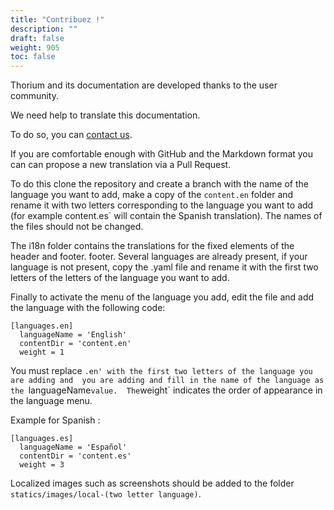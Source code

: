 ```yaml
---
title: "Contribuez !"
description: ""
draft: false
weight: 905
toc: false
---
```


Thorium and its documentation are developed thanks to the user community.

We need help to translate this documentation. 

To do so, you can 
<a href="https://www.edrlab.org/contact/">contact us</a>.

If you are comfortable enough with GitHub and the Markdown format you can 
can propose a new translation via a Pull Request. 

To do this clone the repository and create a branch with the name of the language
you want to add, make a copy of the `content.en` folder and rename it with 
two letters corresponding to the language you want to add (for example 
content.es` will contain the Spanish translation). The names of the files should
not be changed.

The i18n folder contains the translations for the fixed elements of the header and footer. 
footer. Several languages are already present, if your language is 
not present, copy the .yaml file and rename it with the first two letters of the 
letters of the language you want to add. 

Finally to activate the menu of the language you add, edit the file 
and add the language with the following code: 

```
[languages.en]
  languageName = 'English'
  contentDir = 'content.en'
  weight = 1
```

You must replace `.en' with the first two letters of the language you are adding and 
you are adding and fill in the name of the language as the `languageName` value. 
The `weight` indicates the order of appearance in the language menu. 

Example for Spanish : 

```
[languages.es]
  languageName = 'Español'
  contentDir = 'content.es'
  weight = 3
```

Localized images such as screenshots should be added to the 
folder `statics/images/local-(two letter language)`.
